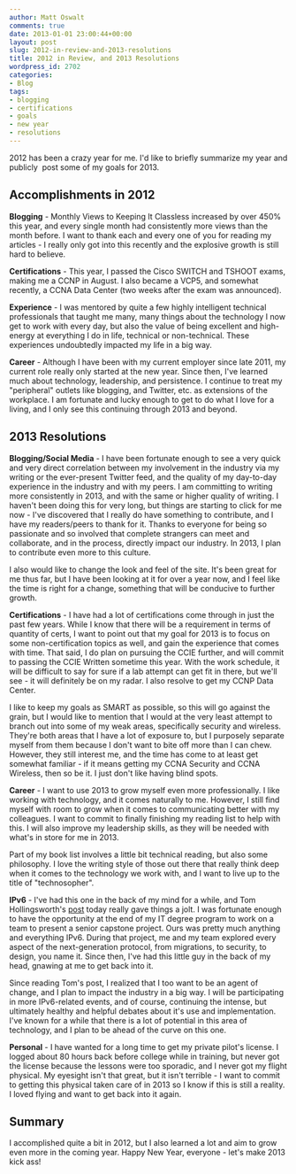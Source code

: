 ```yaml
---
author: Matt Oswalt
comments: true
date: 2013-01-01 23:00:44+00:00
layout: post
slug: 2012-in-review-and-2013-resolutions
title: 2012 in Review, and 2013 Resolutions
wordpress_id: 2702
categories:
- Blog
tags:
- blogging
- certifications
- goals
- new year
- resolutions
---
```


2012 has been a crazy year for me. I'd like to briefly summarize my year and publicly  post some of my goals for 2013.

## Accomplishments in 2012

**Blogging** - Monthly Views to Keeping It Classless increased by over 450% this year, and every single month had consistently more views than the month before. I want to thank each and every one of you for reading my articles - I really only got into this recently and the explosive growth is still hard to believe.

**Certifications** - This year, I passed the Cisco SWITCH and TSHOOT exams, making me a CCNP in August. I also became a VCP5, and somewhat recently, a CCNA Data Center (two weeks after the exam was announced).

**Experience** - I was mentored by quite a few highly intelligent technical professionals that taught me many, many things about the technology I now get to work with every day, but also the value of being excellent and high-energy at everything I do in life, technical or non-technical. These experiences undoubtedly impacted my life in a big way.

**Career** - Although I have been with my current employer since late 2011, my current role really only started at the new year. Since then, I've learned much about technology, leadership, and persistence. I continue to treat my "peripheral" outlets like blogging, and Twitter, etc. as extensions of the workplace. I am fortunate and lucky enough to get to do what I love for a living, and I only see this continuing through 2013 and beyond.

## 2013 Resolutions

**Blogging/Social Media** - I have been fortunate enough to see a very quick and very direct correlation between my involvement in the industry via my writing or the ever-present Twitter feed, and the quality of my day-to-day experience in the industry and with my peers. I am committing to writing more consistently in 2013, and with the same or higher quality of writing. I haven't been doing this for very long, but things are starting to click for me now - I've discovered that I really do have something to contribute, and I have my readers/peers to thank for it. Thanks to everyone for being so passionate and so involved that complete strangers can meet and collaborate, and in the process, directly impact our industry. In 2013, I plan to contribute even more to this culture.

I also would like to change the look and feel of the site. It's been great for me thus far, but I have been looking at it for over a year now, and I feel like the time is right for a change, something that will be conducive to further growth.

**Certifications** - I have had a lot of certifications come through in just the past few years. While I know that there will be a requirement in terms of quantity of certs, I want to point out that my goal for 2013 is to focus on some non-certification topics as well, and gain the experience that comes with time. That said, I do plan on pursuing the CCIE further, and will commit to passing the CCIE Written sometime this year. With the work schedule, it will be difficult to say for sure if a lab attempt can get fit in there, but we'll see - it will definitely be on my radar. I also resolve to get my CCNP Data Center.

I like to keep my goals as SMART as possible, so this will go against the grain, but I would like to mention that I would at the very least attempt to branch out into some of my weak areas, specifically security and wireless. They're both areas that I have a lot of exposure to, but I purposely separate myself from them because I don't want to bite off more than I can chew. However, they still interest me, and the time has come to at least get somewhat familiar - if it means getting my CCNA Security and CCNA Wireless, then so be it. I just don't like having blind spots.

**Career** - I want to use 2013 to grow myself even more professionally. I like working with technology, and it comes naturally to me. However, I still find myself with room to grow when it comes to communicating better with my colleagues. I want to commit to finally finishing my reading list to help with this. I will also improve my leadership skills, as they will be needed with what's in store for me in 2013.

Part of my book list involves a little bit technical reading, but also some philosophy. I love the writing style of those out there that really think deep when it comes to the technology we work with, and I want to live up to the title of "technosopher".

**IPv6** - I've had this one in the back of my mind for a while, and Tom Hollingsworth's [post](http://networkingnerd.net/2013/01/01/2012-depleted-time-to-adopt-2013/) today really gave things a jolt. I was fortunate enough to have the opportunity at the end of my IT degree program to work on a team to present a senior capstone project. Ours was pretty much anything and everything IPv6. During that project, me and my team explored every aspect of the next-generation protocol, from migrations, to security, to design, you name it. Since then, I've had this little guy in the back of my head, gnawing at me to get back into it.

Since reading Tom's post, I realized that I too want to be an agent of change, and I plan to impact the industry in a big way. I will be participating in more IPv6-related events, and of course, continuing the intense, but ultimately healthy and helpful debates about it's use and implementation. I've known for a while that there is a lot of potential in this area of technology, and I plan to be ahead of the curve on this one.

**Personal** - I have wanted for a long time to get my private pilot's license. I logged about 80 hours back before college while in training, but never got the license because the lessons were too sporadic, and I never got my flight physical. My eyesight isn't that great, but it isn't terrible - I want to commit to getting this physical taken care of in 2013 so I know if this is still a reality. I loved flying and want to get back into it again.

## Summary

I accomplished quite a bit in 2012, but I also learned a lot and aim to grow even more in the coming year. Happy New Year, everyone - let's make 2013 kick ass!
